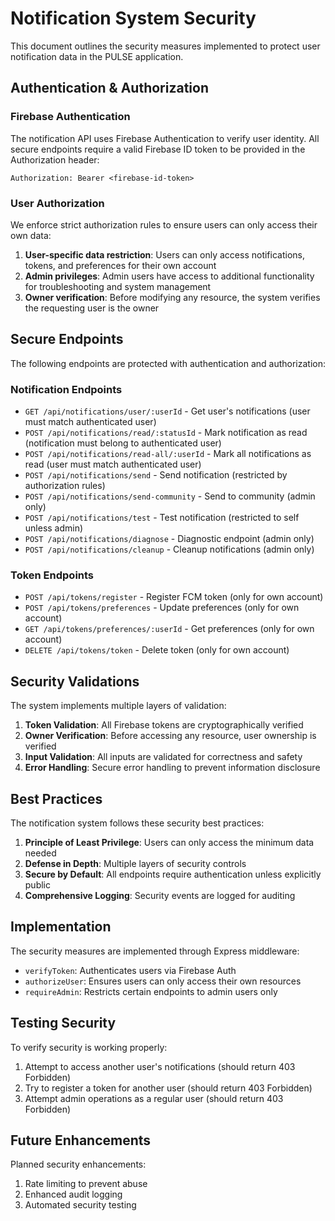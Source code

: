 # Notification System Security

This document outlines the security measures implemented to protect user notification data in the PULSE application.

## Authentication & Authorization

### Firebase Authentication

The notification API uses Firebase Authentication to verify user identity. All secure endpoints require a valid Firebase ID token to be provided in the Authorization header:

```
Authorization: Bearer <firebase-id-token>
```

### User Authorization

We enforce strict authorization rules to ensure users can only access their own data:

1. **User-specific data restriction**: Users can only access notifications, tokens, and preferences for their own account
2. **Admin privileges**: Admin users have access to additional functionality for troubleshooting and system management
3. **Owner verification**: Before modifying any resource, the system verifies the requesting user is the owner

## Secure Endpoints

The following endpoints are protected with authentication and authorization:

### Notification Endpoints

- `GET /api/notifications/user/:userId` - Get user's notifications (user must match authenticated user)
- `POST /api/notifications/read/:statusId` - Mark notification as read (notification must belong to authenticated user)
- `POST /api/notifications/read-all/:userId` - Mark all notifications as read (user must match authenticated user)
- `POST /api/notifications/send` - Send notification (restricted by authorization rules)
- `POST /api/notifications/send-community` - Send to community (admin only)
- `POST /api/notifications/test` - Test notification (restricted to self unless admin)
- `POST /api/notifications/diagnose` - Diagnostic endpoint (admin only)
- `POST /api/notifications/cleanup` - Cleanup notifications (admin only)

### Token Endpoints

- `POST /api/tokens/register` - Register FCM token (only for own account)
- `POST /api/tokens/preferences` - Update preferences (only for own account)
- `GET /api/tokens/preferences/:userId` - Get preferences (only for own account)
- `DELETE /api/tokens/token` - Delete token (only for own account)

## Security Validations

The system implements multiple layers of validation:

1. **Token Validation**: All Firebase tokens are cryptographically verified
2. **Owner Verification**: Before accessing any resource, user ownership is verified
3. **Input Validation**: All inputs are validated for correctness and safety
4. **Error Handling**: Secure error handling to prevent information disclosure

## Best Practices

The notification system follows these security best practices:

1. **Principle of Least Privilege**: Users can only access the minimum data needed
2. **Defense in Depth**: Multiple layers of security controls
3. **Secure by Default**: All endpoints require authentication unless explicitly public
4. **Comprehensive Logging**: Security events are logged for auditing

## Implementation

The security measures are implemented through Express middleware:

- `verifyToken`: Authenticates users via Firebase Auth
- `authorizeUser`: Ensures users can only access their own resources
- `requireAdmin`: Restricts certain endpoints to admin users only

## Testing Security

To verify security is working properly:

1. Attempt to access another user's notifications (should return 403 Forbidden)
2. Try to register a token for another user (should return 403 Forbidden)
3. Attempt admin operations as a regular user (should return 403 Forbidden)

## Future Enhancements

Planned security enhancements:

1. Rate limiting to prevent abuse
2. Enhanced audit logging
3. Automated security testing 